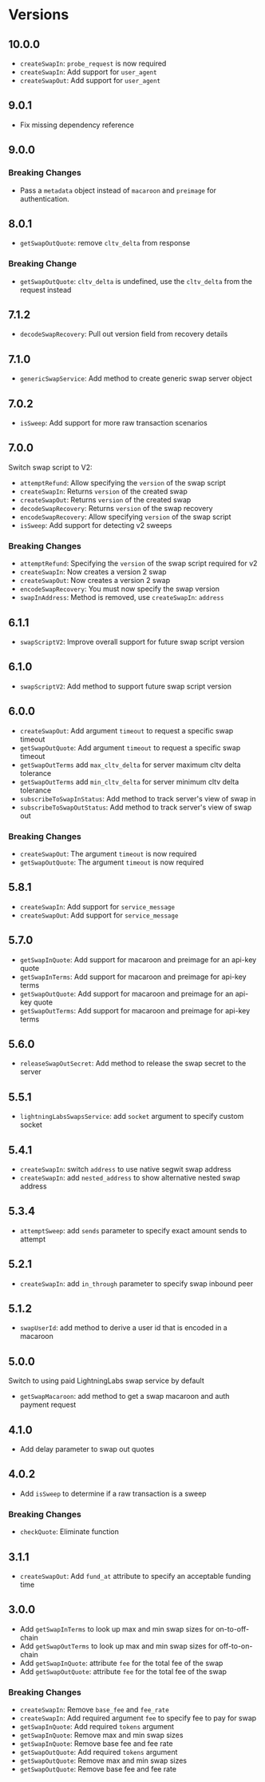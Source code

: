 # Versions

## 10.0.0

- `createSwapIn`: `probe_request` is now required
- `createSwapIn`: Add support for `user_agent`
- `createSwapOut`: Add support for `user_agent`

## 9.0.1

- Fix missing dependency reference

## 9.0.0

### Breaking Changes

- Pass a `metadata` object instead of `macaroon` and `preimage` for authentication.

## 8.0.1

- `getSwapOutQuote`: remove `cltv_delta` from response

### Breaking Change

- `getSwapOutQuote`: `cltv_delta` is undefined, use the `cltv_delta` from the request instead

## 7.1.2

- `decodeSwapRecovery`: Pull out version field from recovery details

## 7.1.0

- `genericSwapService`: Add method to create generic swap server object

##  7.0.2

- `isSweep`: Add support for more raw transaction scenarios

## 7.0.0

Switch swap script to V2:

- `attemptRefund`: Allow specifying the `version` of the swap script
- `createSwapIn`: Returns `version` of the created swap
- `createSwapOut`: Returns `version` of the created swap
- `decodeSwapRecovery`: Returns `version` of the swap recovery
- `encodeSwapRecovery`: Allow specifying `version` of the swap script
- `isSweep`: Add support for detecting v2 sweeps

### Breaking Changes

- `attemptRefund`: Specifying the `version` of the swap script required for v2
- `createSwapIn`: Now creates a version 2 swap
- `createSwapOut`: Now creates a version 2 swap
- `encodeSwapRecovery`: You must now specify the swap version
- `swapInAddress`: Method is removed, use `createSwapIn`: `address`

## 6.1.1

- `swapScriptV2`: Improve overall support for future swap script version

## 6.1.0

- `swapScriptV2`: Add method to support future swap script version

## 6.0.0

- `createSwapOut`: Add argument `timeout` to request a specific swap timeout
- `getSwapOutQuote`: Add argument `timeout` to request a specific swap timeout
- `getSwapOutTerms` add `max_cltv_delta` for server maximum cltv delta tolerance
- `getSwapOutTerms` add `min_cltv_delta` for server minimum cltv delta tolerance
- `subscribeToSwapInStatus`: Add method to track server's view of swap in
- `subscribeToSwapOutStatus`: Add method to track server's view of swap out

### Breaking Changes

- `createSwapOut`: The argument `timeout` is now required
- `getSwapOutQuote`: The argument `timeout` is now required

## 5.8.1

- `createSwapIn`: Add support for `service_message`
- `createSwapOut`: Add support for `service_message`

## 5.7.0

- `getSwapInQuote`: Add support for macaroon and preimage for an api-key quote
- `getSwapInTerms`: Add support for macaroon and preimage for api-key terms
- `getSwapOutQuote`: Add support for macaroon and preimage for an api-key quote
- `getSwapOutTerms`: Add support for macaroon and preimage for api-key terms

## 5.6.0

- `releaseSwapOutSecret`: Add method to release the swap secret to the server

## 5.5.1

- `lightningLabsSwapsService`:  add `socket` argument to specify custom socket

## 5.4.1

- `createSwapIn`: switch `address` to use native segwit swap address
- `createSwapIn`: add `nested_address` to show alternative nested swap address

## 5.3.4

- `attemptSweep`: add `sends` parameter to specify exact amount sends to attempt

## 5.2.1

- `createSwapIn`: add `in_through` parameter to specify swap inbound peer

## 5.1.2

- `swapUserId`: add method to derive a user id that is encoded in a macaroon

## 5.0.0

Switch to using paid LightningLabs swap service by default

- `getSwapMacaroon`: add method to get a swap macaroon and auth payment request

## 4.1.0

- Add delay parameter to swap out quotes

## 4.0.2

- Add `isSweep` to determine if a raw transaction is a sweep

### Breaking Changes

- `checkQuote`: Eliminate function

## 3.1.1

- `createSwapOut`: Add `fund_at` attribute to specify an acceptable funding time

## 3.0.0

- Add `getSwapInTerms` to look up max and min swap sizes for on-to-off-chain
- Add `getSwapOutTerms` to look up max and min swap sizes for off-to-on-chain
- Add `getSwapInQuote`: attribute `fee` for the total fee of the swap
- Add `getSwapOutQuote`: attribute `fee` for the total fee of the swap

### Breaking Changes

- `createSwapIn`: Remove `base_fee` and `fee_rate`
- `createSwapIn`: Add required argument `fee` to specify fee to pay for swap
- `getSwapInQuote`: Add required `tokens` argument
- `getSwapInQuote`: Remove max and min swap sizes
- `getSwapInQuote`: Remove base fee and fee rate
- `getSwapOutQuote`: Add required `tokens` argument
- `getSwapOutQuote`: Remove max and min swap sizes
- `getSwapOutQuote`: Remove base fee and fee rate
